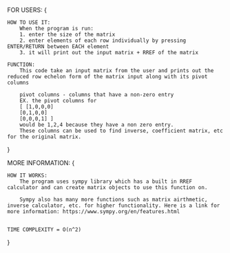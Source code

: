 FOR USERS: {

    HOW TO USE IT:
        When the program is run:
        1. enter the size of the matrix
        2. enter elements of each row individually by pressing ENTER/RETURN between EACH element
        3. it will print out the input matrix + RREF of the matrix

    FUNCTION:
        This code take an input matrix from the user and prints out the reduced row echelon form of the matrix input along with its pivot columns

        pivot columns - columns that have a non-zero entry
        EX. the pivot columns for
        [ [1,0,0,0]
        [0,1,0,0]
        [0,0,0,1] ]
        would be 1,2,4 because they have a non zero entry.
        These columns can be used to find inverse, coefficient matrix, etc for the original matrix.

}

MORE INFORMATION: {

    HOW IT WORKS:
        The program uses sympy library which has a built in RREF calculator and can create matrix objects to use this function on.

        Sympy also has many more functions such as matrix airthmetic, inverse calculator, etc. for higher functionality. Here is a link for more information: https://www.sympy.org/en/features.html


    TIME COMPLEXITY = O(n^2)

}
